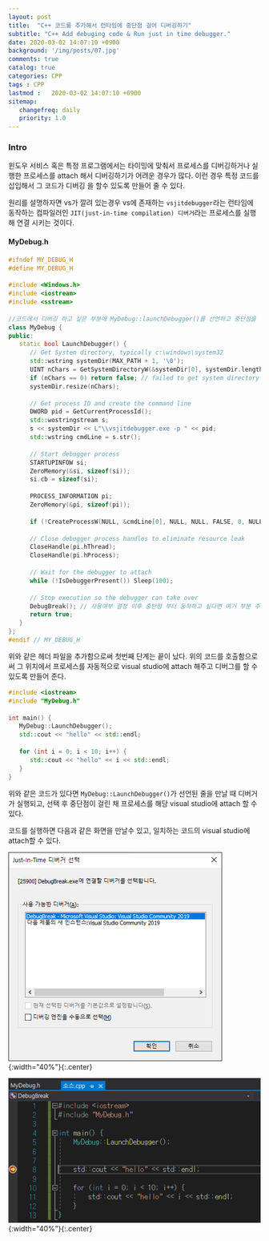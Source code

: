 ```yaml
---
layout: post
title:  "C++ 코드를 추가해서 런타임에 중단점 걸어 디버깅하기"
subtitle: "C++ Add debuging code & Run just in time debugger."
date: 2020-03-02 14:07:10 +0900
background: '/img/posts/07.jpg'
comments: true
catalog: true
categories: CPP
tags : CPP
lastmod :   2020-03-02 14:07:10 +0900
sitemap:
   changefreq: daily
   priority: 1.0
---
```


### Intro

윈도우 서비스 혹은 특정 프로그램에서는 타이밍에 맞춰서 프로세스를 디버깅하거나 실행한 프로세스를 attach 해서 디버깅하기가 어려운 경우가 많다. 이런 경우 특정 코드를 삽입해서 그 코드가 디버깅 을 할수 있도록 만들어 줄 수 있다.

원리를 설명하자면 vs가 깔려 있는경우 vs에 존재하는 `vsjitdebugger`라는 런타임에 동작하는 컴파일러인 `JIT(just-in-time compilation) 디버거`라는 프로세스를 실행해 연결 시키는 것이다.

#### MyDebug.h

```cpp
#ifndef MY_DEBUG_H
#define MY_DEBUG_H

#include <Windows.h>
#include <iostream>
#include <sstream>

//코드에서 디버깅 하고 싶은 부분에 MyDebug::launchDebugger()를 선언하고 중단점을 걸면 그위치에 중단점이 걸린채로 디버깅이 가능합니다.
class MyDebug {
public:
   static bool LaunchDebugger() {
      // Get System directory, typically c:\windows\system32
      std::wstring systemDir(MAX_PATH + 1, '\0');
      UINT nChars = GetSystemDirectoryW(&systemDir[0], systemDir.length());
      if (nChars == 0) return false; // failed to get system directory
      systemDir.resize(nChars);

      // Get process ID and create the command line
      DWORD pid = GetCurrentProcessId();
      std::wostringstream s;
      s << systemDir << L"\\vsjitdebugger.exe -p " << pid;
      std::wstring cmdLine = s.str();

      // Start debugger process
      STARTUPINFOW si;
      ZeroMemory(&si, sizeof(si));
      si.cb = sizeof(si);

      PROCESS_INFORMATION pi;
      ZeroMemory(&pi, sizeof(pi));

      if (!CreateProcessW(NULL, &cmdLine[0], NULL, NULL, FALSE, 0, NULL, NULL, &si, &pi)) return false;

      // Close debugger process handles to eliminate resource leak
      CloseHandle(pi.hThread);
      CloseHandle(pi.hProcess);

      // Wait for the debugger to attach
      while (!IsDebuggerPresent()) Sleep(100);

      // Stop execution so the debugger can take over
      DebugBreak(); // 사용여부 결정 이후 중단점 부터 동작하고 싶다면 여기 부분 주석
      return true;
   }
};
#endif // MY_DEBUG_H
```

위와 같은 헤더 파일을 추가함으로써 첫번째 단계는 끝이 났다. 위의 코드를 호출함으로써 그 위치에서 프로세스를 자동적으로 visual studio에 attach 해주고 디버그를 할 수있도록 만들어 준다.

```cpp
#include <iostream>
#include "MyDebug.h"

int main() {
   MyDebug::LaunchDebugger();
   std::cout << "hello" << std::endl;

   for (int i = 0; i < 10; i++) {
      std::cout << "hello" << i << std::endl;
   }
}
```

위와 같은 코드가 있다면 `MyDebug::LaunchDebugger()`가 선언된 줄을 만날 때 디버거가 실행되고, 선택 후 중단점이 걸린 채 프로세스를 해당 visual studio에 attach 할 수 있다.

코드를 실행하면 다음과 같은 화면을 만날수 있고, 일치하는 코드의 visual studio에 attach할 수 있다.

![Process attach](/img/Cpp/debug/attach/attach1.png){:width="40%"}{:.center}

![Process attach](/img/Cpp/debug/attach/attach2.png){:width="40%"}{:.center}

